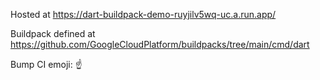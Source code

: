 Hosted at https://dart-buildpack-demo-ruyjilv5wq-uc.a.run.app/

Buildpack defined at https://github.com/GoogleCloudPlatform/buildpacks/tree/main/cmd/dart

Bump CI emoji: ☝️
